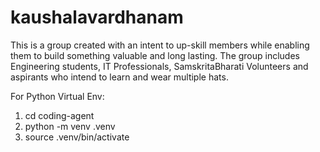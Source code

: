 # kaushalavardhanam
This is a group created with an intent to up-skill members while enabling them to build something valuable and long lasting. The group includes Engineering students, IT Professionals, SamskritaBharati Volunteers and aspirants who intend to learn and wear multiple hats.


For Python Virtual Env:
1.  cd coding-agent
2.  python -m venv .venv
3.  source .venv/bin/activate
